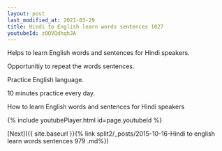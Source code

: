 ```yaml
---
layout: post
last_modified_at: 2021-03-29
title: Hindi to English learn words sentences 1027 
youtubeId: zOQVQdhqhJA
---
```

 
 
Helps to learn English words and sentences for Hindi speakers.

Opportunitiy to repeat the words sentences. 

Practice English language. 
 
10 minutes practice every day. 
 
How to learn English words and sentences for Hindi speakers 
 
{% include youtubePlayer.html id=page.youtubeId %}
 
 
[Next]({{ site.baseurl }}{% link  split2/_posts/2015-10-16-Hindi to english learn words sentences 979 .md%})
 
